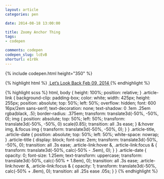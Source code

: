 ```yaml
---
layout: article
categories: pen

date: 2014-08-18 13:00:00

title: Zoomy Anchor Thing
tags:
- codepen

comments: codepen
codepen_slug: lcEvB
shorturl: e1r8k
---
```


{% include codepen.html height="350" %}

{% highlight html %}
<a href="#" class="article-link">
  <img src="http://chrisburnell.com/images/banners/lets-look-back_mobile.png" alt="">
  <span class="article-title">Let’s Look Back</span>
  <time class="article-date" datetime="2014-02-09T02:19:00+00:00">Feb 09, 2014</time>
</a>
{% endhighlight %}

{% highlight scss %}
html,
body {
  height: 100%;
  position: relative;
}
.article-link {
  background-clip: padding-box;
  color: white;
  width: 425px;
  height: 255px;
  position: absolute;
  top: 50%;
  left: 50%;
  overflow: hidden;
  font: 600 16px/2em sans-serif;
  text-decoration: none;
  text-shadow: 0 .1em .25em rgba(black, .5);
  border-radius: .375em;
  transform: translate3d(-50%, -50%, 0);
  img {
    position: absolute;
    top: 50%;
    left: 50%;
    transform: translate3d(-50%, -50%, 0) scale(0.85);
    transition: all .3s ease;
  }
  &:hover img,
  &:focus img {
    transform: translate3d(-50%, -50%, 0);
  }
}
.article-title,
.article-date {
  position: absolute;
  top: 50%;
  left: 50%;
  white-space: nowrap;
}
.article-title {
  display: block;
  font-size: 2em;
  transform: translate3d(-50%, -50%, 0);
  transition: all .3s ease;
  .article-link:hover &,
  .article-link:focus & {
    transform: translate3d(-50%, calc(-50% - .5em), 0);
  }
}
.article-date {
  opacity: 0;
  font-size: 1.25em;
  text-transform: uppercase;
  transform: translate3d(-50%, calc(-50% + 1.8em), 0);
  transition: all .3s ease;
  .article-link:hover &,
  .article-link:focus & {
    opacity: 1;
    transform: translate3d(-50%, calc(-50% + .8em), 0);
    transition: all .25s ease .05s;
  }
}
{% endhighlight %}
